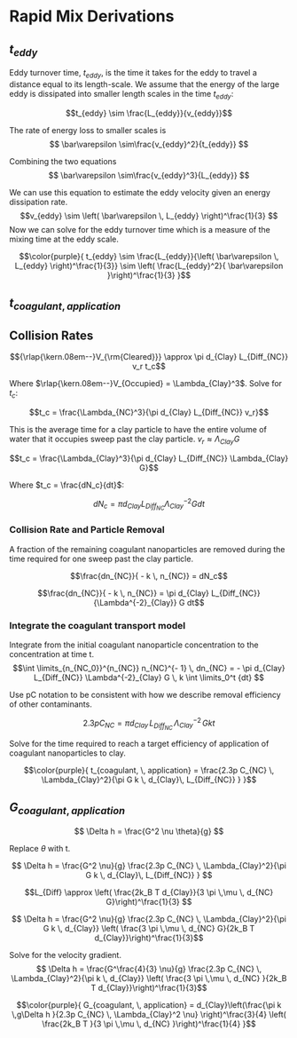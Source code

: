 # Rapid Mix Derivations

## $t_{eddy}$

Eddy turnover time, $t_{eddy}$, is the time it takes for the eddy to travel a distance equal to its length-scale. We assume that the energy of the large eddy is dissipated into smaller length scales in the time $t_{eddy}$:

$$t_{eddy} \sim \frac{L_{eddy}}{v_{eddy}}$$

The rate of energy loss to smaller scales is
$$ \bar\varepsilon \sim\frac{v_{eddy}^2}{t_{eddy}} $$

Combining the two equations
$$ \bar\varepsilon \sim\frac{v_{eddy}^3}{L_{eddy}} $$

We can use this equation to estimate the eddy velocity given an energy dissipation rate.
$$v_{eddy} \sim \left( \bar\varepsilon \, L_{eddy} \right)^\frac{1}{3} $$
Now we can solve for the eddy turnover time which is a measure of the mixing time at the eddy scale.

$$\color{purple}{
  t_{eddy} \sim \frac{L_{eddy}}{\left( \bar\varepsilon \, L_{eddy} \right)^\frac{1}{3}} \sim \left( \frac{L_{eddy}^2}{ \bar\varepsilon }\right)^\frac{1}{3}
}$$

## $t_{coagulant, \, application}$
## Collision Rates
$${\rlap{\kern.08em--}V_{\rm{Cleared}}} \approx \pi d_{Clay} L_{Diff_{NC}} v_r t_c$$

Where $\rlap{\kern.08em--}V_{Occupied} = \Lambda_{Clay}^3$. Solve for $t_c$:

$$t_c = \frac{\Lambda_{NC}^3}{\pi d_{Clay} L_{Diff_{NC}} v_r}$$


This is the average time for a clay particle to have the entire volume of water that it occupies sweep past the clay particle. $v_r \approx \Lambda_{Clay} G$

$$t_c = \frac{\Lambda_{Clay}^3}{\pi d_{Clay} L_{Diff_{NC}} \Lambda_{Clay} G}$$

Where $t_c = \frac{dN_c}{dt}$:

$$dN_c = \pi d_{Clay} L_{Diff_{NC}}{\Lambda^{-2}_{Clay}} G dt$$


### Collision Rate and Particle Removal
A fraction of the remaining coagulant nanoparticles are removed during the time required for one sweep past the clay particle.

$$\frac{dn_{NC}}{ - k \, n_{NC}} = dN_c$$

$$\frac{dn_{NC}}{ - k \, n_{NC}} = \pi d_{Clay} L_{Diff_{NC}}{\Lambda^{-2}_{Clay}} G dt$$

### Integrate the coagulant transport model
Integrate from the initial coagulant nanoparticle concentration to the concentration at time t.
$$\int \limits_{n_{NC_0}}^{n_{NC}} n_{NC}^{- 1} \, dn_{NC}  =  - \pi d_{Clay} L_{Diff_{NC}} \Lambda^{-2}_{Clay} G \, k  \int \limits_0^t {dt} $$

Use pC notation to be consistent with how we describe removal efficiency of other contaminants.

$$2.3 p C_{NC} = \pi d_{Clay}\,  L_{Diff_{NC}}\,  \Lambda^{-2}_{Clay}\,  G k  t $$


Solve for the time required to reach a target efficiency of application of coagulant nanoparticles to clay.

$$\color{purple}{
  t_{coagulant, \, application} = \frac{2.3p C_{NC} \, \Lambda_{Clay}^2}{\pi G k \, d_{Clay}\,  L_{Diff_{NC}} }
}$$

## $G_{coagulant, \, application}$

$$  \Delta h =   \frac{G^2 \nu \theta}{g} $$

Replace $\theta$ with t.

$$  \Delta h =  \frac{G^2 \nu}{g} \frac{2.3p C_{NC} \, \Lambda_{Clay}^2}{\pi G k \, d_{Clay}\,  L_{Diff_{NC}} } $$

$$L_{Diff} \approx \left( \frac{2k_B T d_{Clay}}{3 \pi \,\mu  \, d_{NC} G}\right)^\frac{1}{3} $$

$$  \Delta h =  \frac{G^2 \nu}{g} \frac{2.3p C_{NC} \, \Lambda_{Clay}^2}{\pi G k \, d_{Clay}} \left( \frac{3 \pi \,\mu  \, d_{NC} G}{2k_B T d_{Clay}}\right)^\frac{1}{3}$$


Solve for the velocity gradient.
$$  \Delta h =  \frac{G^\frac{4}{3} \nu}{g} \frac{2.3p C_{NC} \, \Lambda_{Clay}^2}{\pi k \, d_{Clay}} \left( \frac{3 \pi \,\mu  \, d_{NC} }{2k_B T d_{Clay}}\right)^\frac{1}{3}$$

$$\color{purple}{
  G_{coagulant, \, application} =  d_{Clay}\left(\frac{\pi k \,g\Delta h }{2.3p C_{NC} \, \Lambda_{Clay}^2 \nu} \right)^\frac{3}{4} \left( \frac{2k_B T }{3 \pi \,\mu  \, d_{NC} }\right)^\frac{1}{4}
}$$
